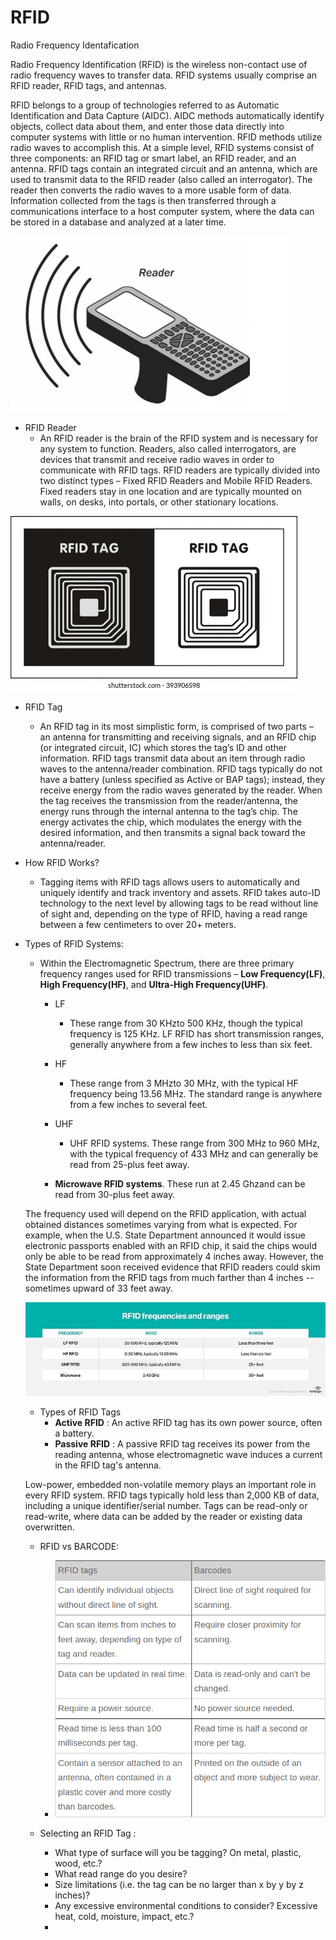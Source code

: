 # RFID

Radio Frequency Identafication

Radio Frequency Identification (RFID) is the wireless non-contact use of radio frequency waves to transfer data. RFID systems usually comprise an RFID reader, RFID tags, and antennas.

RFID belongs to a group of technologies referred to as Automatic Identification and Data Capture (AIDC). AIDC methods automatically identify objects, collect data about them, and enter those data directly into computer systems with little or no human intervention. RFID methods utilize radio waves to accomplish this. At a simple level, RFID systems consist of three components: an RFID tag or smart label, an RFID reader, and an antenna. RFID tags contain an integrated circuit and an antenna, which are used to transmit data to the RFID reader (also called an interrogator). The reader then converts the radio waves to a more usable form of data. Information collected from the tags is then transferred through a communications interface to a host computer system, where the data can be stored in a database and analyzed at a later time.

![alt text](RFID_reader.webp)

* RFID Reader
  * An RFID reader is the brain of the RFID system and is necessary for any system to function. Readers, also called interrogators, are devices that transmit and receive radio waves in order to communicate with RFID tags. RFID readers are typically divided into two distinct types – Fixed RFID Readers and Mobile RFID Readers. Fixed readers stay in one location and are typically mounted on walls, on desks, into portals, or other stationary locations.


![alt text](rfid-tag.webp)

* RFID Tag
  * An RFID tag in its most simplistic form, is comprised of two parts – an antenna for transmitting and receiving signals, and an RFID chip (or integrated circuit, IC) which stores the tag’s ID and other information. RFID tags transmit data about an item through radio waves to the antenna/reader combination. RFID tags typically do not have a battery (unless specified as Active or BAP tags); instead, they receive energy from the radio waves generated by the reader. When the tag receives the transmission from the reader/antenna, the energy runs through the internal antenna to the tag’s chip. The energy activates the chip, which modulates the energy with the desired information, and then transmits a signal back toward the antenna/reader.

* How RFID Works?
  * Tagging items with RFID tags allows users to automatically and uniquely identify and track inventory and assets. RFID takes auto-ID technology to the next level by allowing tags to be read without line of sight and, depending on the type of RFID, having a read range between a few centimeters to over 20+ meters.

* Types of RFID Systems:
  * Within the Electromagnetic Spectrum, there are three primary frequency ranges used for RFID transmissions – **Low Frequency(LF)**, **High Frequency(HF)**, and **Ultra-High Frequency(UHF)**.

      * LF 
        * These range from 30 KHzto 500 KHz, though the typical frequency is 125 KHz. LF RFID has short transmission ranges, generally anywhere from a few inches to less than six feet.
        
      * HF
        * These range from 3 MHzto 30 MHz, with the typical HF frequency being 13.56 MHz. The standard range is anywhere from a few inches to several feet.
      * UHF
        * UHF RFID systems. These range from 300 MHz to 960 MHz, with the typical frequency of 433 MHz and can generally be read from 25-plus feet away.

      * **Microwave RFID systems**. These run at 2.45 Ghzand can be read from 30-plus feet away.

  The frequency used will depend on the RFID application, with actual obtained distances sometimes varying from what is expected. For example, when the U.S. State Department announced it would issue electronic passports enabled with an RFID chip, it said the chips would only be able to be read from approximately 4 inches away. However, the State Department soon received evidence that RFID readers could skim the information from the RFID tags from much farther than 4 inches -- sometimes upward of 33 feet away.

  ![alt text](iota-rfid.jpg)

  * Types of RFID Tags
    * **Active RFID** : An active RFID tag has its own power source, often a battery.
    *  **Passive RFID** : A passive RFID tag receives its power from the reading antenna, whose electromagnetic wave induces a current in the RFID tag's antenna.
  
  Low-power, embedded non-volatile memory plays an important role in every RFID system. RFID tags typically hold less than 2,000 KB of data, including a unique identifier/serial number. Tags can be read-only or read-write, where data can be added by the reader or existing data overwritten.

  * RFID vs BARCODE:
    * ![alt text](rfidvsbarcode.png)

  * Selecting an RFID Tag :
    * What type of surface will you be tagging? On metal, plastic, wood, etc.?
    * What read range do you desire?
    * Size limitations (i.e. the tag can be no larger than x by y by z inches)?
    * Any excessive environmental conditions to consider? Excessive heat, cold, moisture, impact, etc.?
    * 

  


